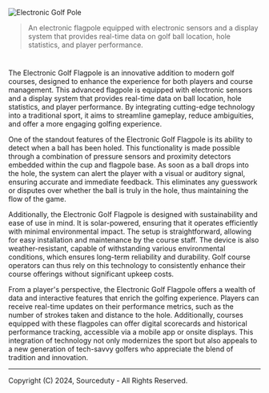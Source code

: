 ![Electronic Golf Pole](https://github.com/sourceduty/Electronic_Flagpole/assets/123030236/188484eb-2979-406f-94f4-be64220087ce)

> An electronic flagpole equipped with electronic sensors and a display system that provides real-time data on golf ball location, hole statistics, and player performance.

#

The Electronic Golf Flagpole is an innovative addition to modern golf courses, designed to enhance the experience for both players and course management. This advanced flagpole is equipped with electronic sensors and a display system that provides real-time data on ball location, hole statistics, and player performance. By integrating cutting-edge technology into a traditional sport, it aims to streamline gameplay, reduce ambiguities, and offer a more engaging golfing experience.

One of the standout features of the Electronic Golf Flagpole is its ability to detect when a ball has been holed. This functionality is made possible through a combination of pressure sensors and proximity detectors embedded within the cup and flagpole base. As soon as a ball drops into the hole, the system can alert the player with a visual or auditory signal, ensuring accurate and immediate feedback. This eliminates any guesswork or disputes over whether the ball is truly in the hole, thus maintaining the flow of the game.

Additionally, the Electronic Golf Flagpole is designed with sustainability and ease of use in mind. It is solar-powered, ensuring that it operates efficiently with minimal environmental impact. The setup is straightforward, allowing for easy installation and maintenance by the course staff. The device is also weather-resistant, capable of withstanding various environmental conditions, which ensures long-term reliability and durability. Golf course operators can thus rely on this technology to consistently enhance their course offerings without significant upkeep costs.

From a player's perspective, the Electronic Golf Flagpole offers a wealth of data and interactive features that enrich the golfing experience. Players can receive real-time updates on their performance metrics, such as the number of strokes taken and distance to the hole. Additionally, courses equipped with these flagpoles can offer digital scorecards and historical performance tracking, accessible via a mobile app or onsite displays. This integration of technology not only modernizes the sport but also appeals to a new generation of tech-savvy golfers who appreciate the blend of tradition and innovation.

***
Copyright (C) 2024, Sourceduty - All Rights Reserved.
